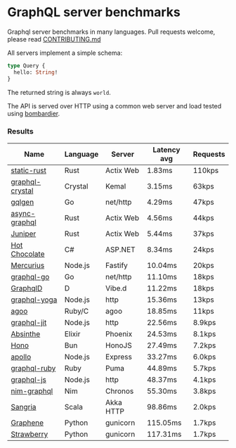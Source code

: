 <!-- README.md is generated from README.ecr, do not edit -->

# GraphQL server benchmarks

Graphql server benchmarks in many languages. Pull requests welcome, please read [CONTRIBUTING.md](CONTRIBUTING.md)

All servers implement a simple schema:

```graphql
type Query {
  hello: String!
}
```

The returned string is always `world`.

The API is served over HTTP using a common web server and load tested using [bombardier](https://github.com/codesenberg/bombardier).

### Results

| Name                          | Language      | Server          | Latency avg      | Requests      |
| ----------------------------  | ------------- | --------------- | ---------------- | ------------- |
| [static-rust](https://actix.rs/) | Rust | Actix Web | 1.83ms | 110kps |
| [graphql-crystal](https://github.com/graphql-crystal/graphql) | Crystal | Kemal | 3.15ms | 63kps |
| [gqlgen](https://github.com/99designs/gqlgen) | Go | net/http | 4.29ms | 47kps |
| [async-graphql](https://github.com/async-graphql/async-graphql) | Rust | Actix Web | 4.56ms | 44kps |
| [Juniper](https://github.com/graphql-rust/juniper) | Rust | Actix Web | 5.44ms | 37kps |
| [Hot Chocolate](https://github.com/ChilliCream/hotchocolate) | C# | ASP.NET | 8.34ms | 24kps |
| [Mercurius](https://github.com/mercurius-js/mercurius) | Node.js | Fastify | 10.04ms | 20kps |
| [graphql-go](https://github.com/graphql-go/graphql) | Go | net/http | 11.10ms | 18kps |
| [GraphqlD](https://github.com/burner/graphqld) | D | Vibe.d | 11.22ms | 18kps |
| [graphql-yoga](https://github.com/dotansimha/graphql-yoga) | Node.js | http | 15.36ms | 13kps |
| [agoo](https://github.com/ohler55/agoo) | Ruby/C | agoo | 18.85ms | 11kps |
| [graphql-jit](https://github.com/zalando-incubator/graphql-jit) | Node.js | http | 22.56ms | 8.9kps |
| [Absinthe](https://github.com/absinthe-graphql/absinthe) | Elixir | Phoenix | 24.53ms | 8.1kps |
| [Hono](https://github.com/honojs/graphql-server) | Bun | HonoJS | 27.49ms | 7.2kps |
| [apollo](https://github.com/apollographql/apollo-server) | Node.js | Express | 33.27ms | 6.0kps |
| [graphql-ruby](https://github.com/rmosolgo/graphql-ruby) | Ruby | Puma | 44.89ms | 5.7kps |
| [graphql-js](https://github.com/graphql/graphql-js) | Node.js | http | 48.37ms | 4.1kps |
| [nim-graphql](https://github.com/status-im/nim-graphql) | Nim | Chronos | 55.30ms | 3.8kps |
| [Sangria](https://github.com/sangria-graphql/sangria) | Scala | Akka HTTP | 98.86ms | 2.0kps |
| [Graphene](https://github.com/graphql-python/graphene) | Python | gunicorn | 115.05ms | 1.7kps |
| [Strawberry](https://github.com/strawberry-graphql/strawberry) | Python | gunicorn | 117.31ms | 1.7kps |
